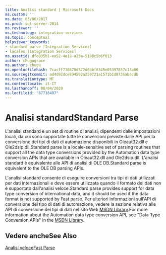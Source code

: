 ```yaml
---
title: Analisi standard | Microsoft Docs
ms.custom: ''
ms.date: 03/06/2017
ms.prod: sql-server-2014
ms.reviewer: ''
ms.technology: integration-services
ms.topic: conceptual
helpviewer_keywords:
- standard parse [Integration Services]
- locales [Integration Services]
ms.assetid: dfe835b1-ea52-4e18-a23a-5188c5b6f013
author: chugugrace
ms.author: chugu
ms.openlocfilehash: 7cacff710870d372d6bbf8345e05397857c13a00
ms.sourcegitcommit: ad4d92dce894592a259721a1571b1d8736abacdb
ms.translationtype: MT
ms.contentlocale: it-IT
ms.lasthandoff: 08/04/2020
ms.locfileid: "87718497"
---
```

# <a name="standard-parse"></a><span data-ttu-id="ccc32-102">Analisi standard</span><span class="sxs-lookup"><span data-stu-id="ccc32-102">Standard Parse</span></span>
  <span data-ttu-id="ccc32-103">L'analisi standard è un set di routine di analisi, dipendenti dalle impostazioni locali, da cui sono supportate tutte le conversioni previste dalle API per la conversione dei tipi di dati di automazione disponibili in Oleaut32.dll e Ole2dsip.dll.</span><span class="sxs-lookup"><span data-stu-id="ccc32-103">Standard parse is a locale-sensitive set of parsing routines that support all the data type conversions provided by the Automation data type conversion APIs that are available in Oleaut32.dll and Ole2dsip.dll.</span></span> <span data-ttu-id="ccc32-104">L'analisi standard è equivalente alle API di analisi di OLE DB.</span><span class="sxs-lookup"><span data-stu-id="ccc32-104">Standard parse is equivalent to the OLE DB parsing APIs.</span></span>  
  
 <span data-ttu-id="ccc32-105">L'analisi standard consente di eseguire conversioni tra tipi di dati utilizzati per dati internazionali e deve essere utilizzata quando il formato dei dati non è supportato dall'analisi veloce.</span><span class="sxs-lookup"><span data-stu-id="ccc32-105">Standard parse provides support for data type conversion of international data, and it should be used if the data format is not supported by Fast parse.</span></span> <span data-ttu-id="ccc32-106">Per ulteriori informazioni sull'API di conversione del tipo di dati di automazione, vedere la sezione relativa alle API di conversione dei tipi di dati nel sito Web [MSDN Library](https://go.microsoft.com/fwlink/?LinkId=79427).</span><span class="sxs-lookup"><span data-stu-id="ccc32-106">For more information about the Automation data type conversion API, see "Data Type Conversion APIs" in the [MSDN Library](https://go.microsoft.com/fwlink/?LinkId=79427).</span></span>  
  
## <a name="see-also"></a><span data-ttu-id="ccc32-107">Vedere anche</span><span class="sxs-lookup"><span data-stu-id="ccc32-107">See Also</span></span>  
 [<span data-ttu-id="ccc32-108">Analisi veloce</span><span class="sxs-lookup"><span data-stu-id="ccc32-108">Fast Parse</span></span>](../../2014/integration-services/fast-parse.md)  
  
  

